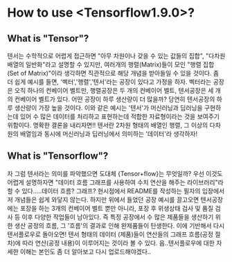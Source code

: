 # How to use <Tensorflow1.9.0>?

## What is "Tensor"?
텐서는 수학적으로 어렵게 접근하면 "아무 차원이나 갖을 수 있는 값들의 집합", "다차원 배열의 일반화"라고 설명할 수 있지만,
여러개의 행렬(Matrix)들이 모인 "행렬 집합(Set of Matrix)"이라 생각하면 직관적으로 해당 개념을 받아들일 수 있을 것이다.
좀 더 쉽게 예시를 들면, '벡터','행렬','텐서'라는 공장이 있다고 가정을 하자. 벡터라는 공장은 오직 하나의 컨베이어 벨트만, 
행렬공장은 두 개의 컨베이어 벨트, 텐서공장은 세 개의 컨베이어 벨트가 있다. 어떤 공장이 하루 생산량이 더 많을까? 당연히
텐서공장의 하루 생산량이 가장 높을 것이다. 이와 같은 예시는 '텐서'가 머신러닝과 딥러닝을 구현하는데 있어 수 많은 데이터를
처리하고 표현하는데 적합한 자료형이라는 것을 보여주기 위함이다. 명확한 결론을 내리자면!! 텐서란 2차원 형태의 배열인 행렬, 
그 이상의 다차원의 배열임과 동시에 머신러닝과 딥러닝에서 의미하는 '데이터'라 생각하자!

## What is "Tensorflow"?
자 그럼 텐서라는 의미를 파악했으면 도대체 {Tensor+flow}는 무엇일까? 우선 이것도 어렵게 설명하자면 "데이터 흐름 그래프를 
사용하여 수치 연산을 해주는 라이브러리"라 할 수 있다.....데이터 흐름? 그래프? 현시점에서 README를 작성하는 필자의 입장에서
저 개념들은 쉽게 와닿지 않는다. 하지만 위에서 들었던 공장 예시를 끌고오면 텐서공장에는 포장을 하는 3개의 컨베이어 벨트 뿐만 
아니라, 포장 후 위생상태 검사 및 품질 검사 등 이후 다양한 작업들이 남아있다. 즉 특정 공장에서 수 많은 제품들을 생산하기 위한
생산 공정의 흐름, 그 '흐름'의 결과로 인해 완제품들이 탄생한다. 이에 기반해서 다시 텐서플로우로 돌아오면! 텐서 형태의 데이터
(제품)들이 연산들의 그래프 흐름(공정 절차)에 따라 연산(공정 내용)이 이루어지는 것이라 볼 수 있다. 음..텐서플로우에 대한 자세한
이해는 본인도 좀 더 알아보고 다시 업로드해야겠다..
